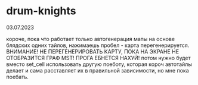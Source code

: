# drum-knights

03.07.2023

короче, пока что работает только автогенерация мапы на основе блядских одних тайлов, нажимаешь пробел - карта перегенерируется.
ВНИМАНИЕ! НЕ ПЕРЕГЕНЕРИРОВАТЬ КАРТУ, ПОКА НА ЭКРАНЕ НЕ ОТОБРАЗИТСЯ ГРАФ MST! ПРОГА ЕБНЕТСЯ НАХУЙ!
потом нужно будет вместо set_cell использовать другую поеботу, которая короч автотайлы делает и сама расставляет их в правильной зависимости, но мне пока поебать.
